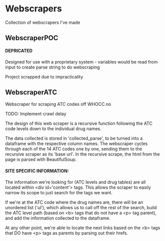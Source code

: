 # Webscrapers

Collection of webscrapers I've made

## WebscraperPOC

#### DEPRICATED

Designed for use with a proprietary system - variables would be read from input to create parse string to do webscraping

Project scrapped due to impracticality

## WebscraperATC

Webscraper for scraping ATC codes off WHOCC.no

TODO: Implement crawl delay

The design of this web scraper is a recursive function following the ATC code levels down to the individual drug names.

The data collected is stored in 'collected_parse', to be turned into a dataframe with the respective column names.
The webscraper cycles through each of the 14 ATC codes one by one, sending them to the recursive scraper as its 'base url'.
In the recursive scrape, the html from the page is parsed with BeautifulSoup.


#### SITE SPECIFIC INFORMATION:

The information we're looking for (ATC levels and drug tables) are all located within \<div id='content'\> tags. This allows the scraper to easily narrow its scope to just search for the tags we want.

If we're at the ATC code where the drug names are, there will be an unordered list ('ul'), which allows us to call off the rest of the search, build the ATC level path (based on \<b\> tags that do not have a \<p\> tag parent), and add the information collected to the dataframe.

At any other point, we're able to locate the next links based on the \<b\> tags that DO have \<p\> tags as parents by parsing out their hrefs.
  
  
